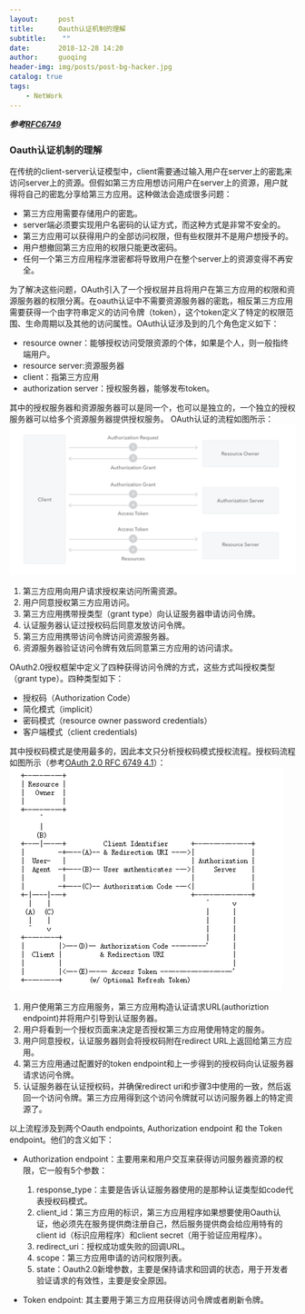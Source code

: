 ```yaml
---
layout:     post
title:      Oauth认证机制的理解
subtitle:    ""
date:       2018-12-28 14:20
author:     guoqing
header-img: img/posts/post-bg-hacker.jpg
catalog: true
tags:
    - NetWork
---
```


***参考[RFC6749](https://tools.ietf.org/html/rfc6749#page-4)***
### Oauth认证机制的理解
在传统的client-server认证模型中，client需要通过输入用户在server上的密匙来访问server上的资源。但假如第三方应用想访问用户在server上的资源，用户就得将自己的密匙分享给第三方应用。这种做法会造成很多问题：
- 第三方应用需要存储用户的密匙。
- server端必须要实现用户名密码的认证方式，而这种方式是非常不安全的。
- 第三方应用可以获得用户的全部访问权限，但有些权限并不是用户想授予的。
- 用户想撤回第三方应用的权限只能更改密码。
- 任何一个第三方应用程序泄密都将导致用户在整个server上的资源变得不再安全。

为了解决这些问题，OAuth引入了一个授权层并且将用户在第三方应用的权限和资源服务器的权限分离。在oauth认证中不需要资源服务器的密匙，相反第三方应用需要获得一个由字符串定义的访问令牌（token），这个token定义了特定的权限范围、生命周期以及其他的访问属性。OAuth认证涉及到的几个角色定义如下：
- resource owner：能够授权访问受限资源的个体，如果是个人，则一般指终端用户。
- resource server:资源服务器
- client：指第三方应用
- authorization server：授权服务器，能够发布token。  

其中的授权服务器和资源服务器可以是同一个，也可以是独立的，一个独立的授权服务器可以给多个资源服务器提供授权服务。
OAuth认证的流程如图所示：
![Oauth](/img/posts/oauth2-generic-flow.png)
1. 第三方应用向用户请求授权来访问所需资源。
2. 用户同意授权第三方应用访问。
3. 第三方应用携带授类型（grant type）向认证服务器申请访问令牌。
4. 认证服务器认证过授权码后同意发放访问令牌。
5. 第三方应用携带访问令牌访问资源服务器。
6. 资源服务器验证访问令牌有效后同意第三方应用的访问请求。  

OAuth2.0授权框架中定义了四种获得访问令牌的方式，这些方式叫授权类型（grant type）。四种类型如下：
- 授权码（Authorization Code）
- 简化模式（implicit）
- 密码模式（resource owner password credentials）
- 客户端模式（client credentials)  

其中授权码模式是使用最多的，因此本文只分析授权码模式授权流程。授权码流程如图所示（参考[OAuth 2.0 RFC 6749 4.1](https://tools.ietf.org/html/rfc6749#section-4.1)）：
![authoriztion code](/img/posts/authorizitions_code.png)  
1. 用户使用第三方应用服务，第三方应用构造认证请求URL(authoriztion endpoint)并将用户引导到认证服务器。
2. 用户将看到一个授权页面来决定是否授权第三方应用使用特定的服务。
3. 用户同意授权，认证服务器则会将授权码附在redirect URL上返回给第三方应用。
4. 第三方应用通过配置好的token endpoint和上一步得到的授权码向认证服务器请求访问令牌。
5. 认证服务器在认证授权码，并确保redirect uri和步骤3中使用的一致，然后返回一个访问令牌。第三方应用得到这个访问令牌就可以访问服务器上的特定资源了。  

以上流程涉及到两个Oauth endpoints, Authorization endpoint 和 the Token endpoint。他们的含义如下：
- Authorization endpoint：主要用来和用户交互来获得访问服务器资源的权限，它一般有5个参数：  

  1. response_type：主要是告诉认证服务器使用的是那种认证类型如code代表授权码模式。
  2. client_id：第三方应用的标识，第三方应用程序如果想要使用Oauth认证，他必须先在服务提供商注册自己，然后服务提供商会给应用特有的client id（标识应用程序）和client secret（用于验证应用程序）。
  3. redirect_uri：授权成功或失败的回调URL。
  4. scope：第三方应用申请的访问权限列表。
  5. state：Oauth2.0新增参数，主要是保持请求和回调的状态，用于开发者验证请求的有效性，主要是安全原因。
- Token endpoint: 其主要用于第三方应用获得访问令牌或者刷新令牌。
